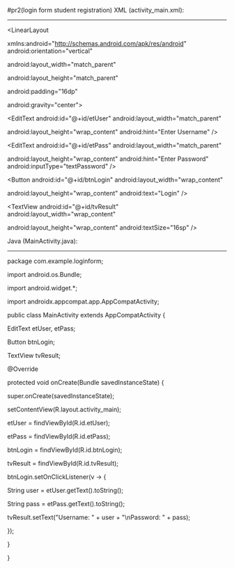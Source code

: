 #pr2(login form student registration)
XML (activity_main.xml):

------------------------

<LinearLayout 

 xmlns:android="http://schemas.android.com/apk/res/android"
 android:orientation="vertical"

 android:layout_width="match_parent"

 android:layout_height="match_parent"

 android:padding="16dp"

 android:gravity="center">

 <EditText android:id="@+id/etUser" android:layout_width="match_parent"

 android:layout_height="wrap_content" android:hint="Enter Username" />

 <EditText android:id="@+id/etPass" android:layout_width="match_parent"

 android:layout_height="wrap_content" android:hint="Enter Password" android:inputType="textPassword" />

 <Button android:id="@+id/btnLogin" android:layout_width="wrap_content"

 android:layout_height="wrap_content" android:text="Login" />

 <TextView android:id="@+id/tvResult" android:layout_width="wrap_content"

 android:layout_height="wrap_content" android:textSize="16sp" />

</LinearLayout>

Java (MainActivity.java):

-------------------------

package com.example.loginform;

import android.os.Bundle;

import android.widget.*;

import androidx.appcompat.app.AppCompatActivity;

public class MainActivity extends AppCompatActivity {

 EditText etUser, etPass;

 Button btnLogin;

 TextView tvResult;

 @Override

 protected void onCreate(Bundle savedInstanceState) {

 super.onCreate(savedInstanceState);

 setContentView(R.layout.activity_main);

 etUser = findViewById(R.id.etUser);

 etPass = findViewById(R.id.etPass);

 btnLogin = findViewById(R.id.btnLogin);

 tvResult = findViewById(R.id.tvResult);

 btnLogin.setOnClickListener(v -> {

 String user = etUser.getText().toString();

 String pass = etPass.getText().toString();

 tvResult.setText("Username: " + user + "\nPassword: " + pass);

 });

 }

}
